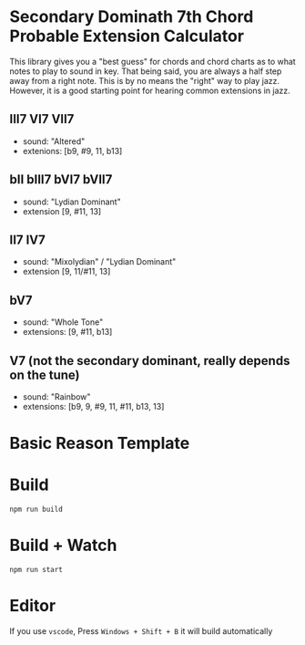 # Secondary Dominath 7th Chord Probable Extension Calculator 

This library gives you a "best guess" for chords and chord charts
as to what notes to play to sound in key. That being said, you are
always a half step away from a right note. This is by no means the 
"right" way to play jazz. However, it is a good starting point
for hearing common extensions in jazz.

## III7 VI7 VII7
* sound: "Altered"
* extenions: [b9, #9, 11, b13]

## bII bIII7 bVI7 bVII7
* sound: "Lydian Dominant"
* extension [9, #11, 13]

## II7 IV7
* sound: "Mixolydian" / "Lydian Dominant"
* extension [9, 11/#11, 13]

## bV7
* sound: "Whole Tone" 
* extensions: [9, #11, b13]

## V7 (not the secondary dominant, really depends on the tune)
* sound: "Rainbow"
* extensions: [b9, 9, #9, 11, #11, b13, 13]


# Basic Reason Template

# Build
```
npm run build
```

# Build + Watch

```
npm run start
```


# Editor
If you use `vscode`, Press `Windows + Shift + B` it will build automatically
